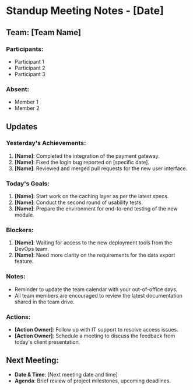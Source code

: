 # Standup Meeting Notes - [Date]

## Team: [Team Name]

### Participants:
- Participant 1
- Participant 2
- Participant 3

### Absent:
- Member 1
- Member 2

## Updates

### Yesterday's Achievements:
1. **[Name]**: Completed the integration of the payment gateway.
2. **[Name]**: Fixed the login bug reported on [specific date].
3. **[Name]**: Reviewed and merged pull requests for the new user interface.

### Today's Goals:
1. **[Name]**: Start work on the caching layer as per the latest specs.
2. **[Name]**: Conduct the second round of usability tests.
3. **[Name]**: Prepare the environment for end-to-end testing of the new module.

### Blockers:
1. **[Name]**: Waiting for access to the new deployment tools from the DevOps team.
2. **[Name]**: Need more clarity on the requirements for the data export feature.

### Notes:
- Reminder to update the team calendar with your out-of-office days.
- All team members are encouraged to review the latest documentation shared in the team drive.

### Actions:
- **[Action Owner]**: Follow up with IT support to resolve access issues.
- **[Action Owner]**: Schedule a meeting to discuss the feedback from today's client presentation.

## Next Meeting:
- **Date & Time**: [Next meeting date and time]
- **Agenda**: Brief review of project milestones, upcoming deadlines.

